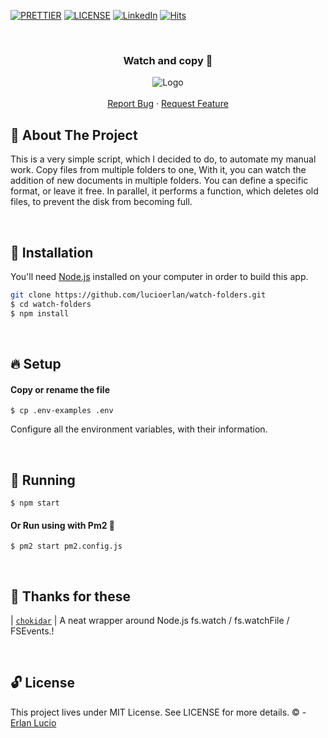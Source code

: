 <!-- PROJECT SHIELDS -->

[![PRETTIER](https://img.shields.io/badge/code_style-prettier-ff69b4.svg?style=flat-square)](https://gitter.im/jlongster/prettie)
[![LICENSE](https://img.shields.io/github/license/arshadkazmi42/awesome-github-init.svg)](https://github.com/arshadkazmi42/awesome-github-init/LICENSE)
[![LinkedIn][linkedin-shield]](https://www.linkedin.com/in/erlanlucio/)
[![Hits](https://hits.seeyoufarm.com/api/count/incr/badge.svg?url=https://github.com/lucioerlan/watch-folders&count_bg=%23E71A18&title_bg=%23555555&icon=dependabot.svg&icon_color=%23E7E7E7&title=views&edge_flat=false)](https://hits.seeyoufarm.com)


<!-- PROJECT -->
<br />
<p align="center">
  <h3 align="center"> 

   Watch and copy  :lollipop:

  </h3> 
  <p align="center">
    <img src="https://user-images.githubusercontent.com/67064886/100521255-1eab0a00-3181-11eb-9bcf-865cc9cffe18.png" alt="Logo" >
    <br />
    <br />
    <a href="https://github.com/lucioerlan/watch-folders/issues">Report Bug</a>
    ·
    <a href="https://github.com/lucioerlan/watch-folders/issues">Request Feature</a>
  </p>
</p>


<!-- ABOUT THE PROJECT -->
## 🤔 About The Project

This is a very simple script, which I decided to do, to automate my manual work. Copy files from multiple folders to one, With it, you can watch the addition of new documents in multiple folders. You can define a specific format, or leave it free. In parallel, it performs a function, which deletes old files, to prevent the disk from becoming full.

<br>


<!-- INSTALLATION -->

## 🔨 Installation

You'll need [Node.js](https://nodejs.org) installed on your computer in order to build this app.

```bash
git clone https://github.com/lucioerlan/watch-folders.git
$ cd watch-folders
$ npm install
```

<br>


<!-- SETUP -->

## 🔥 Setup

#### Copy or rename the file

```
$ cp .env-examples .env 
```
Configure all the environment variables, with their information.


<br>



<!-- RUNNING -->

## 🚀 Running

```
$ npm start 
```

#### Or Run using with Pm2 🌆

```
$ pm2 start pm2.config.js
```

<br>


<!-- PACKAGES -->

## 💌 Thanks for these

| [`chokidar`](https://www.npmjs.com/package/chokidar) | A neat wrapper around Node.js fs.watch / fs.watchFile / FSEvents.!<br>

<br>



<!-- LICENSE -->

## 🔓 License

This project lives under MIT License. See LICENSE for more details. © - [Erlan Lucio](https://www.linkedin.com/in/erlanlucio/)


<!-- MARKDOWN LINKS & IMAGES -->
<!-- https://www.markdownguide.org/basic-syntax/#reference-style-links -->
[contributors-shield]: https://img.shields.io/github/contributors/othneildrew/Best-README-Template.svg?style=flat-square
[contributors-url]: https://github.com/othneildrew/Best-README-Template/graphs/contributors
[forks-shield]: https://img.shields.io/github/forks/othneildrew/Best-README-Template.svg?style=flat-square
[forks-url]: https://github.com/othneildrew/Best-README-Template/network/members
[stars-shield]: https://img.shields.io/github/stars/othneildrew/Best-README-Template.svg?style=flat-square
[stars-url]: https://github.com/othneildrew/Best-README-Template/stargazers
[issues-shield]: https://img.shields.io/github/issues/othneildrew/Best-README-Template.svg?style=flat-square
[issues-url]: https://github.com/othneildrew/Best-README-Template/issues
[license-shield]: https://img.shields.io/github/license/othneildrew/Best-README-Template.svg?style=flat-square
[license-url]: https://github.com/othneildrew/Best-README-Template/blob/master/LICENSE.txt
[linkedin-shield]: https://img.shields.io/badge/-LinkedIn-black.svg?style=flat-square&logo=linkedin&colorB=555
[linkedin-url]: https://linkedin.com/in/othneildrew
[product-screenshot]: images/screenshot.png
